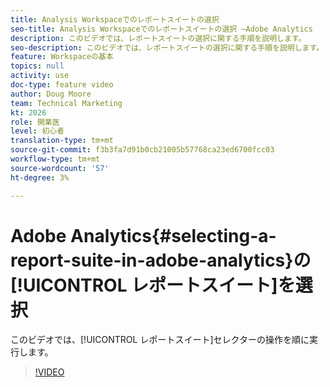 ```yaml
---
title: Analysis Workspaceでのレポートスイートの選択
seo-title: Analysis Workspaceでのレポートスイートの選択 —Adobe Analytics
description: このビデオでは、レポートスイートの選択に関する手順を説明します。
seo-description: このビデオでは、レポートスイートの選択に関する手順を説明します。 - Adobe Analytics
feature: Workspaceの基本
topics: null
activity: use
doc-type: feature video
author: Doug Moore
team: Technical Marketing
kt: 2026
role: 開業医
level: 初心者
translation-type: tm+mt
source-git-commit: f3b3fa7d91b0cb21005b57768ca23ed6700fcc03
workflow-type: tm+mt
source-wordcount: '57'
ht-degree: 3%

---
```



# Adobe Analytics{#selecting-a-report-suite-in-adobe-analytics}の[!UICONTROL レポートスイート]を選択

このビデオでは、[!UICONTROL レポートスイート]セレクターの操作を順に実行します。

>[!VIDEO](https://video.tv.adobe.com/v/23967/?quality=12)

